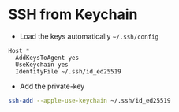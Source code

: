 # SSH from Keychain

- Load the keys automatically `~/.ssh/config` 

``` ssh
Host *
  AddKeysToAgent yes
  UseKeychain yes
  IdentityFile ~/.ssh/id_ed25519
```

- Add the private-key

``` zsh
ssh-add --apple-use-keychain ~/.ssh/id_ed25519
```
